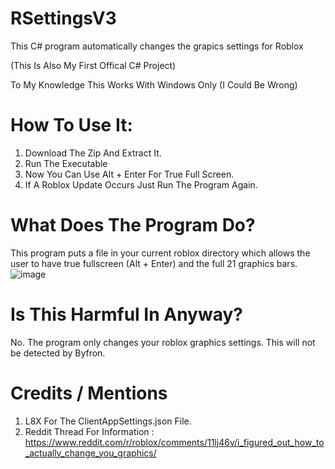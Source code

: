 # RSettingsV3

This C# program automatically changes the grapics settings for Roblox

(This Is Also My First Offical C# Project)

To My Knowledge This Works With Windows Only (I Could Be Wrong)

# How To Use It:

1. Download The Zip And Extract It.
2. Run The Executable
3. Now You Can Use Alt + Enter For True Full Screen.
4. If A Roblox Update Occurs Just Run The Program Again.

# What Does The Program Do?

This program puts a file in your current roblox directory which allows the user to have true fullscreen (Alt + Enter) and the full 21 graphics bars.
![image](https://github.com/Sinmysize/RSettingsV3/assets/117319536/36fe61af-34a1-4ff0-af17-c53cc3102150)


# Is This Harmful In Anyway?

No. The program only changes your roblox graphics settings. This will not be detected by Byfron.

# Credits / Mentions

1. L8X For The ClientAppSettings.json File.
2. Reddit Thread For Information : https://www.reddit.com/r/roblox/comments/11lj46v/i_figured_out_how_to_actually_change_you_graphics/

